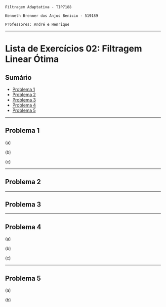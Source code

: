    Filtragem Adaptativa - TIP7188

    Kenneth Brenner dos Anjos Benicio - 519189

    Professores: André e Henrique
---

# Lista de Exercícios 02: Filtragem Linear Ótima <!-- omit in toc -->

## Sumário <!-- omit in toc -->
- [Problema 1](#problema-1)
- [Problema 2](#problema-2)
- [Problema 3](#problema-3)
- [Problema 4](#problema-4)
- [Problema 5](#problema-5)

---
## Problema 1

(a)

(b)

(c)

---
## Problema 2

---
## Problema 3

---
## Problema 4

(a)

(b)

(c)

---
## Problema 5

(a)

(b)